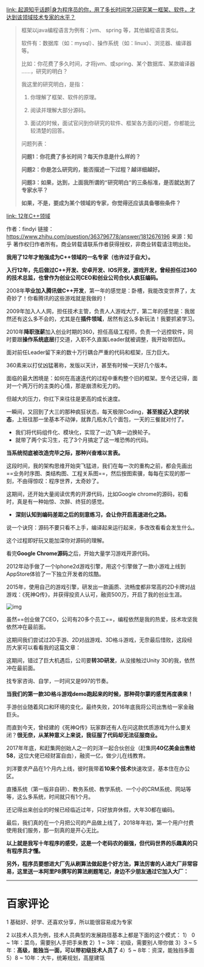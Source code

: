 [link: 起源知乎话题|身为程序员的你，用了多长时间学习研究某一框架、软件，才达到该领域技术专家的水平？](https://www.zhihu.com/question/363796778)

> 框架以java编程语言为例有：jvm、 spring 等，其他编程语言类似。
>
> 软件有：数据库（如：mysql）、操作系统（如：linux）、浏览器、编译器等。
>
> 比如：你花费了多久时间，才将jvm、或spring、某个数据库、某款编译器 ……，研究的明白？
>
> 
>
> 我这里的研究明白，是指：
>
> 1) 你理解了框架、软件的原理。
>
> 2) 阅读并理解大部分源码。
>
> 3) 面试的时候，面试官问到你研究的软件、框架各方面的问题，你都能比较清楚的回答。
>
> 
>
> 问题列表：
>
> **问题1：你花费了多长时间？每天作息是什么样的？**
>
> **问题2：你是怎么研究的，能否描述一下过程？越详细越好。**
>
> **问题3：如果，达到，上面我所谓的“研究明白”的三条标准，是否就达到了专家水平？**
>
> **如果，不是，要成为某个领域的专家，你觉得还应该具备哪些条件？**

[link: 12年C++领域]( https://www.zhihu.com/question/363796778/answer/1812676196)

作者：findyi
链接：https://www.zhihu.com/question/363796778/answer/1812676196
来源：知乎
著作权归作者所有。商业转载请联系作者获得授权，非商业转载请注明出处。



**我用了12年才勉强成为C++领域的一名专家（也许过于自大）。**

**入行12年，先后做过C++开发、安卓开发、IOS开发，游戏开发，曾经担任过360的技术总监，也曾作为创业公司CEO和创业公司合伙人疯狂编码。**

2008年**毕业加入腾讯做C++开发**，第一年的感觉是：卧槽，我能改变世界了，太奇妙了！你看腾讯的这些游戏就是我做的！



2009年加入人人网，担任技术主管，负责人人游戏大厅，第二年的感觉是：我居然还有这么多不会的，尤其是在**插件领域**，居然有这么多新玩法！我要抓紧学习。



2010年**降职涨薪**加入创业时期的360，担任高级工程师，负责一个远控软件，同时要跟**操作系统底层**打交道，入职不久直属Leader就被调整，我开始带团队。



面对前任Leader留下来的数十万行耦合严重的代码和框架，压力巨大。

360素来以打仗凶猛著称，发版以天计，甚至有时候一天好几个版本。

面临的最大困境是：如何在高速迭代的过程中重构整个旧的框架。至今还记得，面对一个两万行的主类的心情，那是崩溃和无力的。

但越大的压力，你扛下来往往是更高的成长速度。

一瞬间，又回到了大三的那种疯狂状态，每天极限Coding，**甚至接近入定的状态**，上班往那一坐基本不动弹，就靠几瓶水几个面包，一天的三餐就对付了。

- 我们将代码组件化、模块化，实现了一边飞奔一边换轮子。
- 就带了两个实习生，花了3个月搞定了这一堆恐怖的代码。



**当系统彻底被改造完毕之际，那种兴奋难以言表。**

这段时间，我的架构思维开始突飞猛进，我们在每一次的重构之前，都会先画出==业务时序图、类结构图、工程关系图==，然后按图索骥，每每在实现的那一刻，不由得惊叹：程序世界，太奇妙了。

这期间，还开始大量阅读优秀的开源代码，比如Google chrome的源码，初看时，真是有一种始惊、次醉、终狂的感觉。

- **深刻认知到编码差距之后的刻意练习，会让你开启高速进化之路。**

说一个诀窍：源码不要只看不上手，编译起来运行起来，多改改看看会发生什么。

这个过程即好玩又能加深你对源码的理解。



看完**Google Chrome源码**之后，开始大量学习游戏开源代码。



2012年动手做了一个Iphone2d游戏引擎，用这个引擎做了一款小游戏上线到AppStore体验了一下独立开发者的炫酷。



2015年，使用自己的游戏引擎，研发出一款画质、流畅度都非常高的2D卡牌对战游戏：《死神Q传》，并获得投资人认可，融资500万，开启了我的创业生涯。

![img](https://pic4.zhimg.com/80/v2-e1a708568e9e13b05245981199e0f297_720w.jpg?source=1940ef5c)

虽然==创业做了CEO，公司有20多个员工==，编程依然是我的热爱，技术攻坚我依然冲在最前面。

这期间我们尝试过2D手游、2D对战游戏、3D格斗游戏，无奈最后惜败，这段经历大家可以看看我的这篇文章：



这期间，错过了巨大机遇后，公司要**转3D研发**，从没接触过Unity 3D的我，依然冲在最前面。

找专家咨询、自学，一时间又是997的节奏。



**当我们的第一款3D格斗游戏demo跑起来的时候，那种荷尔蒙的感觉再度袭来！**

手游创业随着风口和环境的变化，最终失败，2016年底我将公司出售给一家金融巨头。

而直到今天，曾经建的《死神Q传》玩家群还有人在问这款优质游戏为什么要关闭？**很无奈，从某种意义上来说，我征服了代码却无法征服商业。**



2017年年底，和赶集网创始人之一的刘洋一起合伙创业（赶集网**40亿美金出售给58**，这位大佬已经财富自由），融资一亿，做少儿在线教育。

刘洋要求产品在1个月内上线，彼时我带着**10来个技术**快速攻坚，基本住在办公区。



直播系统（第一版非自研）、教务系统、教学系统、一个小的CRM系统、网站等等，这么多系统，时间就只有1个月。

还记得出来创业的时候已经临近过年，只好放弃休假，大年30都在编码。



最后，我们真的在一个月把公司的产品做上线了，2018年年初，第一个用户付费使用我们服务，那一刻真的是开心无比。

**以上就是我写十年程序的感受，这是一个老码农的倔强，但代码世界的乐趣真的只有程序员才懂。**


**另外，程序员要想进大厂先从刷算法做起是个好方法，算法厉害的人进大厂非常容易，这里送一本阿里P8撰写的算法刷题笔记，身边不少朋友通过它加入大厂：**



---

# 百家评论

1 基础好、好学、还喜欢分享，所以能很容易成为专家

2 以技术人员为例，技术人员典型的发展路径基本上都是下面的这个模式：
1） 0 ~ 1年：菜鸟，需要别人手把手来教
2）1 ~ 3年：初级，需要别人带你做
3）3 ~ 5年：**高级，能独当一面，可以带初级技术人员了**
4）5 ~ 8年：资深，能独挡多面
5）8 ~ 10年：大牛，统筹规划，高屋建瓴

